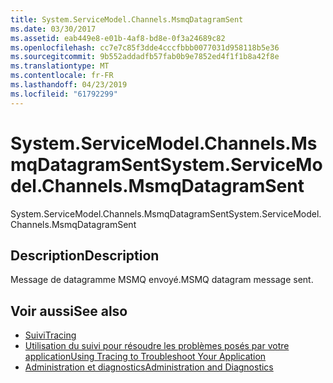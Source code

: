 ```yaml
---
title: System.ServiceModel.Channels.MsmqDatagramSent
ms.date: 03/30/2017
ms.assetid: eab449e8-e01b-4af8-bd8e-0f3a24689c82
ms.openlocfilehash: cc7e7c85f3dde4cccfbbb0077031d958118b5e36
ms.sourcegitcommit: 9b552addadfb57fab0b9e7852ed4f1f1b8a42f8e
ms.translationtype: MT
ms.contentlocale: fr-FR
ms.lasthandoff: 04/23/2019
ms.locfileid: "61792299"
---
```

# <a name="systemservicemodelchannelsmsmqdatagramsent"></a><span data-ttu-id="8e74c-102">System.ServiceModel.Channels.MsmqDatagramSent</span><span class="sxs-lookup"><span data-stu-id="8e74c-102">System.ServiceModel.Channels.MsmqDatagramSent</span></span>
<span data-ttu-id="8e74c-103">System.ServiceModel.Channels.MsmqDatagramSent</span><span class="sxs-lookup"><span data-stu-id="8e74c-103">System.ServiceModel.Channels.MsmqDatagramSent</span></span>  
  
## <a name="description"></a><span data-ttu-id="8e74c-104">Description</span><span class="sxs-lookup"><span data-stu-id="8e74c-104">Description</span></span>  
 <span data-ttu-id="8e74c-105">Message de datagramme MSMQ envoyé.</span><span class="sxs-lookup"><span data-stu-id="8e74c-105">MSMQ datagram message sent.</span></span>  
  
## <a name="see-also"></a><span data-ttu-id="8e74c-106">Voir aussi</span><span class="sxs-lookup"><span data-stu-id="8e74c-106">See also</span></span>

- [<span data-ttu-id="8e74c-107">Suivi</span><span class="sxs-lookup"><span data-stu-id="8e74c-107">Tracing</span></span>](../../../../../docs/framework/wcf/diagnostics/tracing/index.md)
- [<span data-ttu-id="8e74c-108">Utilisation du suivi pour résoudre les problèmes posés par votre application</span><span class="sxs-lookup"><span data-stu-id="8e74c-108">Using Tracing to Troubleshoot Your Application</span></span>](../../../../../docs/framework/wcf/diagnostics/tracing/using-tracing-to-troubleshoot-your-application.md)
- [<span data-ttu-id="8e74c-109">Administration et diagnostics</span><span class="sxs-lookup"><span data-stu-id="8e74c-109">Administration and Diagnostics</span></span>](../../../../../docs/framework/wcf/diagnostics/index.md)
